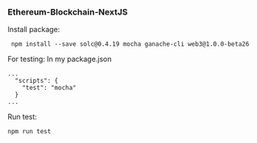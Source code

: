### Ethereum-Blockchain-NextJS
Install package:
```
 npm install --save solc@0.4.19 mocha ganache-cli web3@1.0.0-beta26
```

For testing:
In my package.json
```
...
  "scripts": {
    "test": "mocha"
  }
...
```

Run test:
```
npm run test
```
